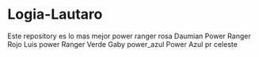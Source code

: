 # Logia-Lautaro
Este repository es lo mas mejor
power ranger rosa Daumian
Power Ranger Rojo Luis
power Ranger Verde Gaby
power_azul
Power Azul
pr celeste

